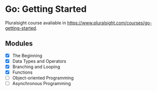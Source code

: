 # Go: Getting Started

Pluralsight course avaliable in https://www.pluralsight.com/courses/go-getting-started.

## Modules

- [x] The Beginning
- [x] Data Types and Operators
- [x] Branching and Looping
- [x] Functions
- [ ] Object-oriented Programming
- [ ] Asynchronous Programming
